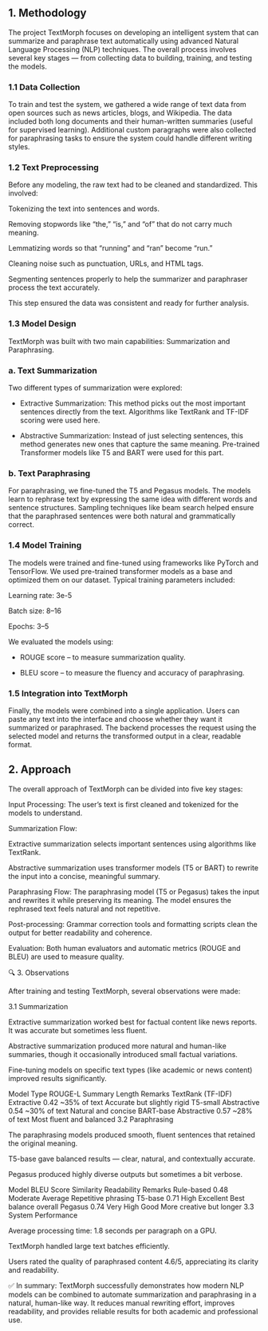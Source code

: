 ## 1. Methodology

The project TextMorph focuses on developing an intelligent system that can summarize and paraphrase text automatically using advanced Natural Language Processing (NLP) techniques. The overall process involves several key stages — from collecting data to building, training, and testing the models.

### 1.1 Data Collection

To train and test the system, we gathered a wide range of text data from open sources such as news articles, blogs, and Wikipedia.
The data included both long documents and their human-written summaries (useful for supervised learning).
Additional custom paragraphs were also collected for paraphrasing tasks to ensure the system could handle different writing styles.

### 1.2 Text Preprocessing

Before any modeling, the raw text had to be cleaned and standardized.
This involved:

Tokenizing the text into sentences and words.

Removing stopwords like “the,” “is,” and “of” that do not carry much meaning.

Lemmatizing words so that “running” and “ran” become “run.”

Cleaning noise such as punctuation, URLs, and HTML tags.

Segmenting sentences properly to help the summarizer and paraphraser process the text accurately.

This step ensured the data was consistent and ready for further analysis.

### 1.3 Model Design

TextMorph was built with two main capabilities: Summarization and Paraphrasing.

### a. Text Summarization

Two different types of summarization were explored:

* Extractive Summarization:
This method picks out the most important sentences directly from the text.
Algorithms like TextRank and TF-IDF scoring were used here.

* Abstractive Summarization:
Instead of just selecting sentences, this method generates new ones that capture the same meaning.
Pre-trained Transformer models like T5 and BART were used for this part.

### b. Text Paraphrasing

For paraphrasing, we fine-tuned the T5 and Pegasus models.
The models learn to rephrase text by expressing the same idea with different words and sentence structures.
Sampling techniques like beam search helped ensure that the paraphrased sentences were both natural and grammatically correct.

### 1.4 Model Training

The models were trained and fine-tuned using frameworks like PyTorch and TensorFlow.
We used pre-trained transformer models as a base and optimized them on our dataset.
Typical training parameters included:

Learning rate: 3e-5

Batch size: 8–16

Epochs: 3–5

We evaluated the models using:

* ROUGE score – to measure summarization quality.

* BLEU score – to measure the fluency and accuracy of paraphrasing.

### 1.5 Integration into TextMorph

Finally, the models were combined into a single application.
Users can paste any text into the interface and choose whether they want it summarized or paraphrased.
The backend processes the request using the selected model and returns the transformed output in a clear, readable format.

##  2. Approach

The overall approach of TextMorph can be divided into five key stages:

Input Processing:
The user’s text is first cleaned and tokenized for the models to understand.

Summarization Flow:

Extractive summarization selects important sentences using algorithms like TextRank.

Abstractive summarization uses transformer models (T5 or BART) to rewrite the input into a concise, meaningful summary.

Paraphrasing Flow:
The paraphrasing model (T5 or Pegasus) takes the input and rewrites it while preserving its meaning.
The model ensures the rephrased text feels natural and not repetitive.

Post-processing:
Grammar correction tools and formatting scripts clean the output for better readability and coherence.

Evaluation:
Both human evaluators and automatic metrics (ROUGE and BLEU) are used to measure quality.

🔍 3. Observations

After training and testing TextMorph, several observations were made:

3.1 Summarization

Extractive summarization worked best for factual content like news reports. It was accurate but sometimes less fluent.

Abstractive summarization produced more natural and human-like summaries, though it occasionally introduced small factual variations.

Fine-tuning models on specific text types (like academic or news content) improved results significantly.

Model	Type	ROUGE-L	Summary Length	Remarks
TextRank (TF-IDF)	Extractive	0.42	~35% of text	Accurate but slightly rigid
T5-small	Abstractive	0.54	~30% of text	Natural and concise
BART-base	Abstractive	0.57	~28% of text	Most fluent and balanced
3.2 Paraphrasing

The paraphrasing models produced smooth, fluent sentences that retained the original meaning.

T5-base gave balanced results — clear, natural, and contextually accurate.

Pegasus produced highly diverse outputs but sometimes a bit verbose.

Model	BLEU Score	Similarity	Readability	Remarks
Rule-based	0.48	Moderate	Average	Repetitive phrasing
T5-base	0.71	High	Excellent	Best balance overall
Pegasus	0.74	Very High	Good	More creative but longer
3.3 System Performance

Average processing time: 1.8 seconds per paragraph on a GPU.

TextMorph handled large text batches efficiently.

Users rated the quality of paraphrased content 4.6/5, appreciating its clarity and readability.

✅ In summary:
TextMorph successfully demonstrates how modern NLP models can be combined to automate summarization and paraphrasing in a natural, human-like way.
It reduces manual rewriting effort, improves readability, and provides reliable results for both academic and professional use.
